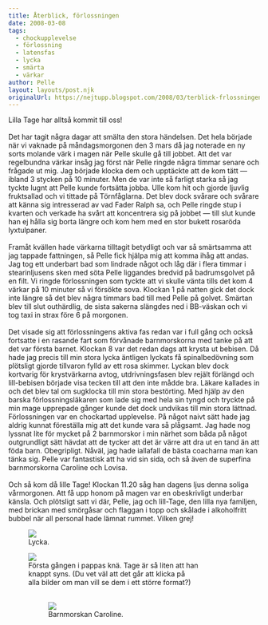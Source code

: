 ```yaml
---
title: Återblick, förlossningen
date: 2008-03-08
tags: 
  - chockupplevelse
  - förlossning
  - latensfas
  - lycka
  - smärta
  - värkar	
author: Pelle
layout: layouts/post.njk
originalUrl: https://nejtupp.blogspot.com/2008/03/terblick-frlossningen.html
---
```


Lilla Tage har alltså kommit till oss!<br><br>Det har tagit några dagar att smälta den stora händelsen. Det hela började när vi vaknade på måndagsmorgonen den 3 mars då jag noterade en ny sorts molande värk i magen när Pelle skulle gå till jobbet. Att det var regelbundna värkar insåg jag först när Pelle ringde några timmar senare och frågade ut mig. Jag började klocka dem och upptäckte att de kom tätt — ibland 3 stycken på 10 minuter. Men de var inte så farligt starka så jag tyckte lugnt att Pelle kunde fortsätta jobba. Ulle kom hit och gjorde ljuvlig fruktsallad och vi tittade på Törnfåglarna. Det blev dock svårare och svårare att känna sig intresserad av vad Fader Ralph sa, och Pelle ringde stup i kvarten och verkade ha svårt att koncentrera sig på jobbet — till slut kunde han ej hålla sig borta längre och kom hem med en stor bukett rosaröda lyxtulpaner.<br><br>Framåt kvällen hade värkarna tilltagit betydligt och var så smärtsamma att jag tappade fattningen, så Pelle fick hjälpa mig att komma ihåg att andas. Jag tog ett underbart bad som lindrade något och låg där i flera timmar i stearinljusens sken med söta Pelle liggandes bredvid på badrumsgolvet på en filt. Vi ringde förlossningen som tyckte att vi skulle vänta tills det kom 4 värkar på 10 minuter så vi försökte sova. Klockan 1 på natten gick det dock inte längre så det blev några timmars bad till med Pelle på golvet. Smärtan blev till slut outhärdlig, de sista sakerna slängdes ned i BB-väskan och vi tog taxi in strax före 6 på morgonen.<br><br>Det visade sig att förlossningens aktiva fas redan var i full gång och också fortsatte i en rasande fart som förvånade barnmorskorna med tanke på att det var första barnet. Klockan 8 var det redan dags att krysta ut bebisen. Då hade jag precis till min stora lycka äntligen lyckats få spinalbedövning som plötsligt gjorde tillvaron fylld av ett rosa skimmer. Lyckan blev dock kortvarig för krystvärkarna avtog, utdrivningsfasen blev rejält förlängd och lill-bebisen började visa tecken till att den inte mådde bra. Läkare kallades in och det blev tal om sugklocka till min stora bestörting. Med hjälp av den barska förlossningsläkaren som lade sig med hela sin tyngd och tryckte på min mage upprepade gånger kunde det dock undvikas till min stora lättnad. Förlossningen var en chockartad upplevelse. På något naivt sätt hade jag aldrig kunnat föreställa mig att det kunde vara så plågsamt. Jag hade nog lyssnat lite för mycket på 2 barnmorskor i min närhet som båda på något outgrundligt sätt hävdat att de tycker att det är värre att dra ut en tand än att föda barn. Obegripligt. Nåväl, jag hade iallafall de bästa coacharna man kan tänka sig. Pelle var fantastisk att ha vid sin sida, och så även de superfina barnmorskorna Caroline och Lovisa.<br><br>Och så kom då lille Tage! Klockan 11.20 såg han dagens ljus denna soliga vårmorgonen. Att få upp honom på magen var en obeskrivligt underbar känsla. Och plötsligt satt vi där, Pelle, jag och lill-Tage, den lilla nya familjen, med brickan med smörgåsar och flaggan i topp och skålade i alkoholfritt bubbel när all personal hade lämnat rummet. Vilken grej!

<figure>
	<img src="../../../../img/_MG_0207_1024pix.jpg">
	<figcaption>Lycka.</figcaption>
</figure>

<figure>
	<img src="../../../../img/_MG_0225_1024pix.jpg">
	<figcaption>Första gången i pappas knä. Tage är så liten att han<br>knappt syns. (Du vet väl att det går att klicka på<br>alla bilder om man vill se dem i ett större format?)<br><br></span></span></div>

<figure>
	<img src="../../../../img/barnmorska_Caroline_1024pix.jpg">
	<figcaption>Barnmorskan Caroline.</span></span><br></div>
